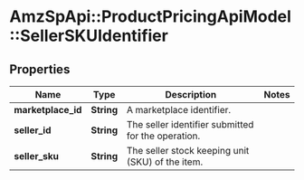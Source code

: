 # AmzSpApi::ProductPricingApiModel::SellerSKUIdentifier

## Properties
Name | Type | Description | Notes
------------ | ------------- | ------------- | -------------
**marketplace_id** | **String** | A marketplace identifier. | 
**seller_id** | **String** | The seller identifier submitted for the operation. | 
**seller_sku** | **String** | The seller stock keeping unit (SKU) of the item. | 

